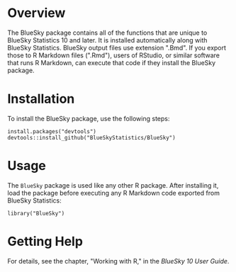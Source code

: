 # Overview

The BlueSky package contains all of the functions that are unique to BlueSky Statistics 10 and later. It is installed automatically along with BlueSky Statistics. BlueSky output files use extension ".Bmd". If you export those to R Markdown files (".Rmd"), users of RStudio, or similar software that runs R Markdown, can execute that code if they install the BlueSky package.

# Installation

To install the BlueSky package, use the following steps:

```{r}
install.packages("devtools")
devtools::install_github("BlueSkyStatistics/BlueSky")
```

# Usage

The `BlueSky` package is used like any other R package. After installing it, load the package before executing any R Markdown code exported from BlueSky Statistics:

```{r}
library("BlueSky")
```

# Getting Help

For details, see the chapter, "Working with R," in the *BlueSky 10 User Guide*.
